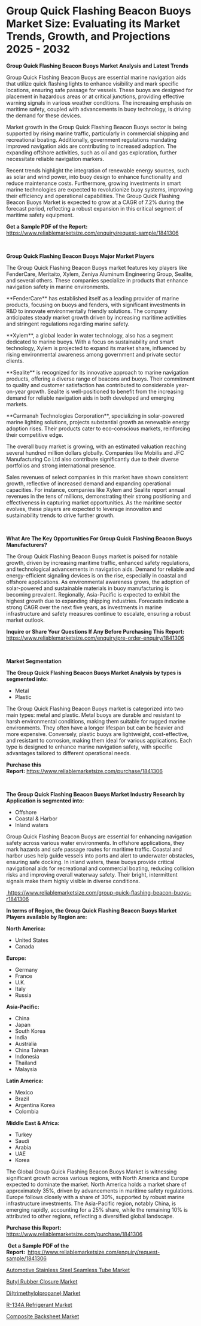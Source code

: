 <p><h1>Group Quick Flashing Beacon Buoys Market Size: Evaluating its Market Trends, Growth, and Projections 2025 - 2032</h1></p><p><strong>Group Quick Flashing Beacon Buoys Market Analysis and Latest Trends</strong></p>
<p><p>Group Quick Flashing Beacon Buoys are essential marine navigation aids that utilize quick flashing lights to enhance visibility and mark specific locations, ensuring safe passage for vessels. These buoys are designed for placement in hazardous areas or at critical junctions, providing effective warning signals in various weather conditions. The increasing emphasis on maritime safety, coupled with advancements in buoy technology, is driving the demand for these devices.</p><p>Market growth in the Group Quick Flashing Beacon Buoys sector is being supported by rising marine traffic, particularly in commercial shipping and recreational boating. Additionally, government regulations mandating improved navigation aids are contributing to increased adoption. The expanding offshore activities, such as oil and gas exploration, further necessitate reliable navigation markers.</p><p>Recent trends highlight the integration of renewable energy sources, such as solar and wind power, into buoy design to enhance functionality and reduce maintenance costs. Furthermore, growing investments in smart marine technologies are expected to revolutionize buoy systems, improving their efficiency and operational capabilities. The Group Quick Flashing Beacon Buoys Market is expected to grow at a CAGR of 7.2% during the forecast period, reflecting a robust expansion in this critical segment of maritime safety equipment.</p></p>
<p><strong>Get a Sample PDF of the Report:&nbsp;</strong> <a href="https://www.reliablemarketsize.com/enquiry/request-sample/1841306?utm_campaign=2034&utm_medium=2&utm_source=Github&utm_content=ia&utm_term=28022025&utm_id=group-quick-flashing-beacon-buoys">https://www.reliablemarketsize.com/enquiry/request-sample/1841306</a></p>
<p>&nbsp;</p>
<p><strong>Group Quick Flashing Beacon Buoys Major Market Players</strong></p>
<p><p>The Group Quick Flashing Beacon Buoys market features key players like FenderCare, Meritaito, Xylem, Zeniya Aluminum Engineering Group, Sealite, and several others. These companies specialize in products that enhance navigation safety in marine environments.</p><p>**FenderCare** has established itself as a leading provider of marine products, focusing on buoys and fenders, with significant investments in R&D to innovate environmentally friendly solutions. The company anticipates steady market growth driven by increasing maritime activities and stringent regulations regarding marine safety.</p><p>**Xylem**, a global leader in water technology, also has a segment dedicated to marine buoys. With a focus on sustainability and smart technology, Xylem is projected to expand its market share, influenced by rising environmental awareness among government and private sector clients.</p><p>**Sealite** is recognized for its innovative approach to marine navigation products, offering a diverse range of beacons and buoys. Their commitment to quality and customer satisfaction has contributed to considerable year-on-year growth. Sealite is well-positioned to benefit from the increasing demand for reliable navigation aids in both developed and emerging markets.</p><p>**Carmanah Technologies Corporation**, specializing in solar-powered marine lighting solutions, projects substantial growth as renewable energy adoption rises. Their products cater to eco-conscious markets, reinforcing their competitive edge.</p><p>The overall buoy market is growing, with an estimated valuation reaching several hundred million dollars globally. Companies like Mobilis and JFC Manufacturing Co Ltd also contribute significantly due to their diverse portfolios and strong international presence.</p><p>Sales revenues of select companies in this market have shown consistent growth, reflective of increased demand and expanding operational capacities. For instance, companies like Xylem and Sealite report annual revenues in the tens of millions, demonstrating their strong positioning and effectiveness in capturing market opportunities. As the maritime sector evolves, these players are expected to leverage innovation and sustainability trends to drive further growth.</p></p>
<p>&nbsp;</p>
<p><strong>What Are The Key Opportunities For Group Quick Flashing Beacon Buoys Manufacturers?</strong></p>
<p><p>The Group Quick Flashing Beacon Buoys market is poised for notable growth, driven by increasing maritime traffic, enhanced safety regulations, and technological advancements in navigation aids. Demand for reliable and energy-efficient signaling devices is on the rise, especially in coastal and offshore applications. As environmental awareness grows, the adoption of solar-powered and sustainable materials in buoy manufacturing is becoming prevalent. Regionally, Asia-Pacific is expected to exhibit the highest growth due to expanding shipping industries. Forecasts indicate a strong CAGR over the next five years, as investments in marine infrastructure and safety measures continue to escalate, ensuring a robust market outlook.</p></p>
<p><strong>Inquire or Share Your Questions If Any Before Purchasing This Report:</strong> <a href="https://www.reliablemarketsize.com/enquiry/pre-order-enquiry/1841306?utm_campaign=2034&utm_medium=2&utm_source=Github&utm_content=ia&utm_term=28022025&utm_id=group-quick-flashing-beacon-buoys">https://www.reliablemarketsize.com/enquiry/pre-order-enquiry/1841306</a></p>
<p>&nbsp;</p>
<p><strong>Market Segmentation</strong></p>
<p><strong>The Group Quick Flashing Beacon Buoys Market Analysis by types is segmented into:</strong></p>
<p><ul><li>Metal</li><li>Plastic</li></ul></p>
<p><p>The Group Quick Flashing Beacon Buoys market is categorized into two main types: metal and plastic. Metal buoys are durable and resistant to harsh environmental conditions, making them suitable for rugged marine environments. They often have a longer lifespan but can be heavier and more expensive. Conversely, plastic buoys are lightweight, cost-effective, and resistant to corrosion, making them ideal for various applications. Each type is designed to enhance marine navigation safety, with specific advantages tailored to different operational needs.</p></p>
<p><strong>Purchase this Report:&nbsp;</strong><a href="https://www.reliablemarketsize.com/purchase/1841306?utm_campaign=2034&utm_medium=2&utm_source=Github&utm_content=ia&utm_term=28022025&utm_id=group-quick-flashing-beacon-buoys">https://www.reliablemarketsize.com/purchase/1841306</a></p>
<p>&nbsp;</p>
<p><strong>The Group Quick Flashing Beacon Buoys Market Industry Research by Application is segmented into:</strong></p>
<p><ul><li>Offshore</li><li>Coastal & Harbor</li><li>Inland waters</li></ul></p>
<p><p>Group Quick Flashing Beacon Buoys are essential for enhancing navigation safety across various water environments. In offshore applications, they mark hazards and safe passage routes for maritime traffic. Coastal and harbor uses help guide vessels into ports and alert to underwater obstacles, ensuring safe docking. In inland waters, these buoys provide critical navigational aids for recreational and commercial boating, reducing collision risks and improving overall waterway safety. Their bright, intermittent signals make them highly visible in diverse conditions.</p></p>
<p><a href="https://www.reliablemarketsize.com/group-quick-flashing-beacon-buoys-r1841306?utm_campaign=2034&utm_medium=2&utm_source=Github&utm_content=ia&utm_term=28022025&utm_id=group-quick-flashing-beacon-buoys">&nbsp;https://www.reliablemarketsize.com/group-quick-flashing-beacon-buoys-r1841306</a></p>
<p><strong>In terms of Region, the Group Quick Flashing Beacon Buoys Market Players available by Region are:</strong></p>
<p>
    <p> <strong> North America: </strong>
        <ul>
            <li>United States</li>
            <li>Canada</li>
        </ul>
        </p> 
    <p> <strong> Europe: </strong>
        <ul>
            <li>Germany</li>
            <li>France</li>
            <li>U.K.</li>
            <li>Italy</li>
            <li>Russia</li>
        </ul>
        </p> 
    <p> <strong> Asia-Pacific: </strong>
        <ul>
            <li>China</li>
            <li>Japan</li>
            <li>South Korea</li>
            <li>India</li>
            <li>Australia</li>
            <li>China Taiwan</li>
            <li>Indonesia</li>
            <li>Thailand</li>
            <li>Malaysia</li>
        </ul>
        </p> 
    <p> <strong> Latin America: </strong>
        <ul>
            <li>Mexico</li>
            <li>Brazil</li>
            <li>Argentina Korea</li>
            <li>Colombia</li>
        </ul>
        </p> 
    <p> <strong> Middle East & Africa: </strong>
        <ul>
            <li>Turkey</li>
            <li>Saudi</li>
            <li>Arabia</li>
            <li>UAE</li>
            <li>Korea</li>
        </ul>
    </p>
    </p>
<p><p>The Global Group Quick Flashing Beacon Buoys Market is witnessing significant growth across various regions, with North America and Europe expected to dominate the market. North America holds a market share of approximately 35%, driven by advancements in maritime safety regulations. Europe follows closely with a share of 30%, supported by robust marine infrastructure investments. The Asia-Pacific region, notably China, is emerging rapidly, accounting for a 25% share, while the remaining 10% is attributed to other regions, reflecting a diversified global landscape.</p></p>
<p><strong>Purchase this Report: </strong><a href="https://www.reliablemarketsize.com/purchase/1841306?utm_campaign=2034&utm_medium=2&utm_source=Github&utm_content=ia&utm_term=28022025&utm_id=group-quick-flashing-beacon-buoys">https://www.reliablemarketsize.com/purchase/1841306</a></p>
<p>&nbsp;<strong>Get a Sample PDF of the Report:&nbsp;&nbsp;</strong><a href="https://www.reliablemarketsize.com/enquiry/request-sample/1841306?utm_campaign=2034&utm_medium=2&utm_source=Github&utm_content=ia&utm_term=28022025&utm_id=group-quick-flashing-beacon-buoys">https://www.reliablemarketsize.com/enquiry/request-sample/1841306</a></p>
<p><strong></strong></p>
<p><p><a href="https://github.com/cachaskluwe/Market-Research-Report-List-1/blob/main/automotive-stainless-steel-seamless-tube-market.md?utm_campaign=2034&utm_medium=2&utm_source=Github&utm_content=ia&utm_term=28022025&utm_id=group-quick-flashing-beacon-buoys">Automotive Stainless Steel Seamless Tube Market</a></p><p><a href="https://github.com/lelkohydesyj/Market-Research-Report-List-1/blob/main/butyl-rubber-closure-market.md?utm_campaign=2034&utm_medium=2&utm_source=Github&utm_content=ia&utm_term=28022025&utm_id=group-quick-flashing-beacon-buoys">Butyl Rubber Closure Market</a></p><p><a href="https://github.com/thanenegenqa/Market-Research-Report-List-1/blob/main/ditrimethylolpropane-market.md?utm_campaign=2034&utm_medium=2&utm_source=Github&utm_content=ia&utm_term=28022025&utm_id=group-quick-flashing-beacon-buoys">Di(trimethylolpropane) Market</a></p><p><a href="https://github.com/cezilfinerv9/Market-Research-Report-List-1/blob/main/r-134a-refrigerant-market.md?utm_campaign=2034&utm_medium=2&utm_source=Github&utm_content=ia&utm_term=28022025&utm_id=group-quick-flashing-beacon-buoys">R-134A Refrigerant Market</a></p><p><a href="https://github.com/jenevycachat/Market-Research-Report-List-1/blob/main/composite-backsheet-market.md?utm_campaign=2034&utm_medium=2&utm_source=Github&utm_content=ia&utm_term=28022025&utm_id=group-quick-flashing-beacon-buoys">Composite Backsheet Market</a></p></p>